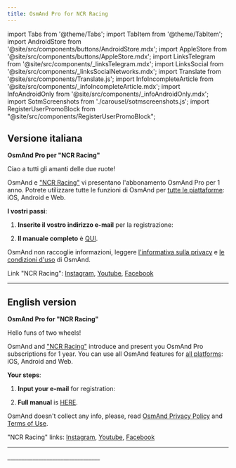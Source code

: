 ```yaml
---
title: OsmAnd Pro for NCR Racing
---
```


import Tabs from '@theme/Tabs';
import TabItem from '@theme/TabItem';
import AndroidStore from '@site/src/components/buttons/AndroidStore.mdx';
import AppleStore from '@site/src/components/buttons/AppleStore.mdx';
import LinksTelegram from '@site/src/components/_linksTelegram.mdx';
import LinksSocial from '@site/src/components/_linksSocialNetworks.mdx';
import Translate from '@site/src/components/Translate.js';
import InfoIncompleteArticle from '@site/src/components/_infoIncompleteArticle.mdx';
import InfoAndroidOnly from '@site/src/components/_infoAndroidOnly.mdx';
import SotmScreenshots from './carousel/sotmscreenshots.js';
import RegisterUserPromoBlock from "@site/src/components/RegisterUserPromoBlock";

## Versione italiana

**OsmAnd Pro per "NCR Racing"**

Ciao a tutti gli amanti delle due ruote!

OsmAnd e ["NCR Racing"](https://ncrmotoclub.it/) vi presentano l'abbonamento OsmAnd Pro per 1 anno. Potrete utilizzare tutte le funzioni di OsmAnd per [tutte le piattaforme](https://osmand.net/docs/user/personal/osmand-cloud#cross-platform): iOS, Android e Web.


**I vostri passi**:

1. **Inserite il vostro indirizzo e-mail** per la registrazione:
   
<RegisterUserPromoBlock  promoKey='ncr'/>

<p> </p>

2. **Il manuale completo** è [QUI](https://osmand.net/promo/manual#versione-italiana).

OsmAnd non raccoglie informazioni, leggere [l'informativa sulla privacy](https://osmand.net/docs/legal/privacy-policy) e [le condizioni d'uso](https://osmand.net/docs/legal/terms-of-use) di OsmAnd.


Link "NCR Racing": [Instagram](https://www.instagram.com/ncr.racing/), [Youtube](https://www.youtube.com/channel/UCJ9mC8P9Ywy7GU_wBoH4Dlw), [Facebook](https://www.facebook.com/NCR.racing/)

______________________________

## English version

**OsmAnd Pro for "NCR Racing"**

Hello funs of two wheels!

OsmAnd and ["NCR Racing"](https://ncrmotoclub.it/) introduce and present you OsmAnd Pro subscriptions for 1 year. 
You can use all OsmAnd features for [all platforms](https://osmand.net/docs/user/personal/osmand-cloud#cross-platform): iOS, Android and Web.

**Your steps**:

1. **Input your e-mail** for registration:
   
<RegisterUserPromoBlock  promoKey='ncr'/>

<p> </p>

2. **Full manual** is [HERE](https://osmand.net/promo/manual#english-version).

OsmAnd doesn't collect any info, please, read [OsmAnd Privacy Policy](https://osmand.net/docs/legal/privacy-policy) and [Terms of Use](https://osmand.net/docs/legal/terms-of-use).

"NCR Racing" links: [Instagram](https://www.instagram.com/ncr.racing/), [Youtube](https://www.youtube.com/channel/UCJ9mC8P9Ywy7GU_wBoH4Dlw), [Facebook](https://www.facebook.com/NCR.racing/)
________________________________

<SotmScreenshots />
_________________________________


<LinksSocial/>
<LinksTelegram/>
